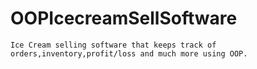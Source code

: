 # OOPIcecreamSellSoftware

    Ice Cream selling software that keeps track of orders,inventory,profit/loss and much more using OOP.

